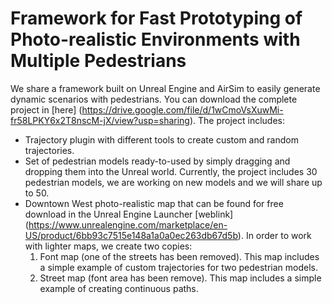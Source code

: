 # Framework for Fast Prototyping of Photo-realistic Environments with Multiple Pedestrians

We share a framework built on Unreal Engine and AirSim to easily generate dynamic scenarios with pedestrians. You can download the complete project in [here] (https://drive.google.com/file/d/1wCmoVsXuwMi-fr58LPKY6x2T8nscM-jX/view?usp=sharing). The project includes: 
- Trajectory plugin with different tools to create custom and random trajectories. 
- Set of pedestrian models ready-to-used by simply dragging and dropping them into the Unreal world. Currently, the project includes 30 pedestrian models, we are working on new models and we will share up to 50.
- Downtown West photo-realistic map that can be found for free download in the Unreal Engine Launcher [weblink] (https://www.unrealengine.com/marketplace/en-US/product/6bb93c7515e148a1a0a0ec263db67d5b). In order to work with lighter maps, we create two copies: 
  1. Font map (one of the streets has been removed). This map includes a simple example of custom trajectories for two pedestrian models.
  2. Street map (font area has been remove). This map includes a simple example of creating continuous paths. 
